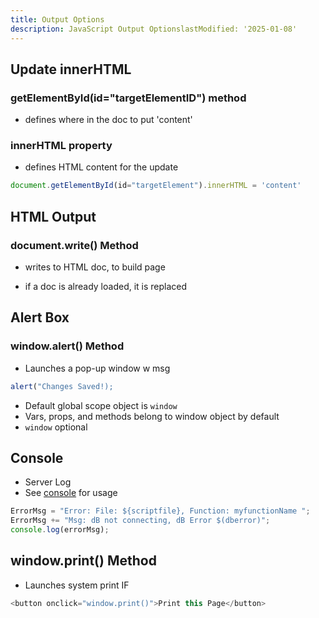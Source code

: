 ```yaml
---
title: Output Options
description: JavaScript Output OptionslastModified: '2025-01-08'
---
```


## Update innerHTML

### getElementById(id="targetElementID") method

- defines where in the doc to put 'content'

### innerHTML property

- defines HTML content for the update

```js
document.getElementById(id="targetElement").innerHTML = 'content'
```

## HTML Output

### document.write() Method

- writes to HTML doc, to build page

- if a doc is already loaded, it is replaced


## Alert Box

### window.alert() Method

- Launches a pop-up window w msg

```js
alert("Changes Saved!);
```

- Default global scope object is `window`
- Vars, props, and methods belong to window object by default
- `window` optional

## Console

- Server Log
- See [console](console) for usage

```js title="Example"
ErrorMsg = "Error: File: ${scriptfile}, Function: myfunctionName ";
ErrorMsg += "Msg: dB not connecting, dB Error $(dberror)";
console.log(errorMsg);
```

## window.print() Method

- Launches system print IF

```js
<button onclick="window.print()">Print this Page</button>
```

